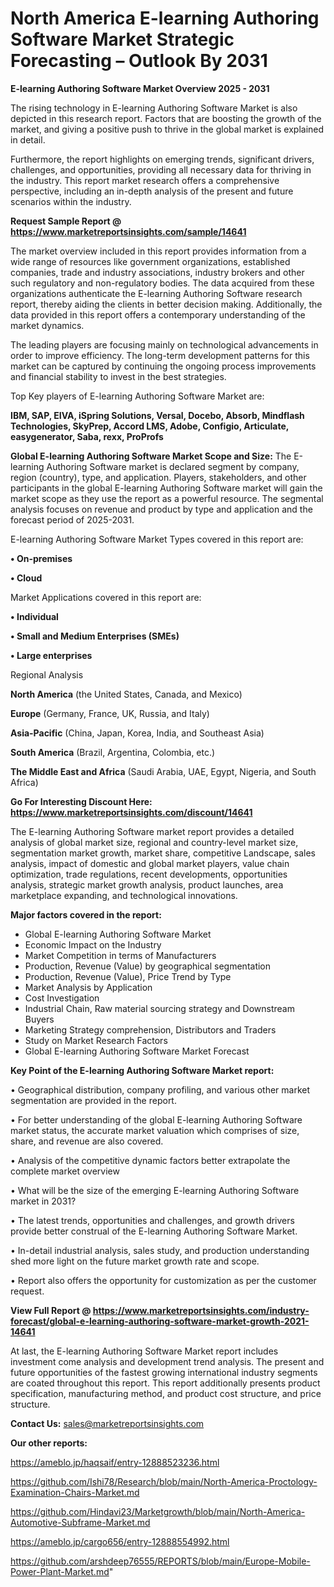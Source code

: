 # North America E-learning Authoring Software Market Strategic Forecasting – Outlook By 2031

<Strong> E-learning Authoring Software Market Overview 2025 - 2031</strong>

The rising technology in E-learning Authoring Software Market is also depicted in this research report. Factors that are boosting the growth of the market, and giving a positive push to thrive in the global market is explained in detail.

Furthermore, the report highlights on emerging trends, significant drivers, challenges, and opportunities, providing all necessary data for thriving in the industry. This report market research offers a comprehensive perspective, including an in-depth analysis of the present and future scenarios within the industry.

<strong>Request Sample Report @ <a href=https://www.marketreportsinsights.com/sample/14641>https://www.marketreportsinsights.com/sample/14641</a></strong>

The market overview included in this report provides information from a wide range of resources like government organizations, established companies, trade and industry associations, industry brokers and other such regulatory and non-regulatory bodies. The data acquired from these organizations authenticate the E-learning Authoring Software research report, thereby aiding the clients in better decision making. Additionally, the data provided in this report offers a contemporary understanding of the market dynamics.

The leading players are focusing mainly on technological advancements in order to improve efficiency. The long-term development patterns for this market can be captured by continuing the ongoing process improvements and financial stability to invest in the best strategies.

Top Key players of E-learning Authoring Software Market are:

<strong>IBM, SAP, EIVA, iSpring Solutions, Versal, Docebo, Absorb, Mindflash Technologies, SkyPrep, Accord LMS, Adobe, Configio, Articulate, easygenerator, Saba, rexx, ProProfs</strong>

<strong><b>Global E-learning Authoring Software Market Scope and Size:</b></strong>
The E-learning Authoring Software market is declared segment by company, region (country), type, and application. Players, stakeholders, and other participants in the global E-learning Authoring Software market will gain the market scope as they use the report as a powerful resource. The segmental analysis focuses on revenue and product by type and application and the forecast period of 2025-2031.

E-learning Authoring Software Market Types covered in this report are:

<strong>• On-premises

• Cloud</strong>

Market Applications covered in this report are:

<strong>• Individual

• Small and Medium Enterprises (SMEs)

• Large enterprises</strong> 

Regional Analysis

<strong>North America</strong> (the United States, Canada, and Mexico)

<strong>Europe</strong> (Germany, France, UK, Russia, and Italy)

<strong>Asia-Pacific</strong> (China, Japan, Korea, India, and Southeast Asia)

<strong>South America</strong> (Brazil, Argentina, Colombia, etc.)

<strong>The Middle East and Africa</strong> (Saudi Arabia, UAE, Egypt, Nigeria, and South Africa)

<strong>Go For Interesting Discount Here: <a href=https://www.marketreportsinsights.com/discount/14641>https://www.marketreportsinsights.com/discount/14641</a></strong>

The E-learning Authoring Software market report provides a detailed analysis of global market size, regional and country-level market size, segmentation market growth, market share, competitive Landscape, sales analysis, impact of domestic and global market players, value chain optimization, trade regulations, recent developments, opportunities analysis, strategic market growth analysis, product launches, area marketplace expanding, and technological innovations.

<strong><b>Major factors covered in the report:</b></strong>
<ul>
  <li>Global E-learning Authoring Software Market </li>
  <li>Economic Impact on the Industry</li>
  <li>Market Competition in terms of Manufacturers</li>
  <li>Production, Revenue (Value) by geographical segmentation</li>
  <li>Production, Revenue (Value), Price Trend by Type</li>
  <li>Market Analysis by Application</li>
  <li>Cost Investigation</li>
  <li>Industrial Chain, Raw material sourcing strategy and Downstream Buyers</li>
  <li>Marketing Strategy comprehension, Distributors and Traders</li>
  <li>Study on Market Research Factors</li>
  <li>Global E-learning Authoring Software Market Forecast</li>
</ul>

<strong><b>Key Point of the E-learning Authoring Software Market report:</b></strong>

• Geographical distribution, company profiling, and various other market segmentation are provided in the report.

• For better understanding of the global E-learning Authoring Software market status, the accurate market valuation which comprises of size, share, and revenue are also covered.

• Analysis of the competitive dynamic factors better extrapolate the complete market overview

• What will be the size of the emerging E-learning Authoring Software market in 2031?

• The latest trends, opportunities and challenges, and growth drivers provide better construal of the E-learning Authoring Software Market.

• In-detail industrial analysis, sales study, and production understanding shed more light on the future market growth rate and scope.

• Report also offers the opportunity for customization as per the customer request.

<strong><b>View Full Report @ <a href=https://www.marketreportsinsights.com/industry-forecast/global-e-learning-authoring-software-market-growth-2021-14641>https://www.marketreportsinsights.com/industry-forecast/global-e-learning-authoring-software-market-growth-2021-14641</a></b></strong>


At last, the E-learning Authoring Software Market report includes investment come analysis and development trend analysis. The present and future opportunities of the fastest growing international industry segments are coated throughout this report. This report additionally presents product specification, manufacturing method, and product cost structure, and price structure.

<strong>Contact Us:</strong>
sales@marketreportsinsights.com

<strong>Our other reports:</strong>

<a href=https://ameblo.jp/haqsaif/entry-12888523236.html>https://ameblo.jp/haqsaif/entry-12888523236.html</a>

<a href=https://github.com/Ishi78/Research/blob/main/North-America-Proctology-Examination-Chairs-Market.md>https://github.com/Ishi78/Research/blob/main/North-America-Proctology-Examination-Chairs-Market.md</a>

<a href=https://github.com/Hindavi23/Marketgrowth/blob/main/North-America-Automotive-Subframe-Market.md>https://github.com/Hindavi23/Marketgrowth/blob/main/North-America-Automotive-Subframe-Market.md</a>

<a href=https://ameblo.jp/cargo656/entry-12888554992.html>https://ameblo.jp/cargo656/entry-12888554992.html</a>

<a href=https://github.com/arshdeep76555/REPORTS/blob/main/Europe-Mobile-Power-Plant-Market.md>https://github.com/arshdeep76555/REPORTS/blob/main/Europe-Mobile-Power-Plant-Market.md</a>"
